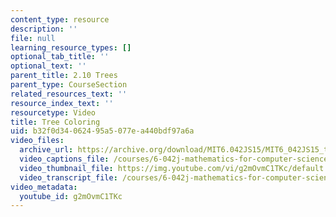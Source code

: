 ```yaml
---
content_type: resource
description: ''
file: null
learning_resource_types: []
optional_tab_title: ''
optional_text: ''
parent_title: 2.10 Trees
parent_type: CourseSection
related_resources_text: ''
resource_index_text: ''
resourcetype: Video
title: Tree Coloring
uid: b32f0d34-0624-95a5-077e-a440bdf97a6a
video_files:
  archive_url: https://archive.org/download/MIT6.042JS15/MIT6_042JS15_treecoloring_video_ipod.mp4
  video_captions_file: /courses/6-042j-mathematics-for-computer-science-spring-2015/5c0bdc3ee4545d05b30d83c28b1e83c2_g2mOvmC1TKc.vtt
  video_thumbnail_file: https://img.youtube.com/vi/g2mOvmC1TKc/default.jpg
  video_transcript_file: /courses/6-042j-mathematics-for-computer-science-spring-2015/232757ce7390aec68ebe5a2eb083c496_g2mOvmC1TKc.pdf
video_metadata:
  youtube_id: g2mOvmC1TKc
---
```

